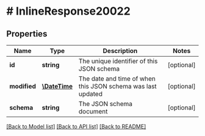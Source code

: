 # # InlineResponse20022

## Properties

Name | Type | Description | Notes
------------ | ------------- | ------------- | -------------
**id** | **string** | The unique identifier of this JSON schema | [optional]
**modified** | [**\DateTime**](\DateTime.md) | The date and time of when this JSON schema was last updated | [optional]
**schema** | **string** | The JSON schema document | [optional]

[[Back to Model list]](../../README.md#models) [[Back to API list]](../../README.md#endpoints) [[Back to README]](../../README.md)
